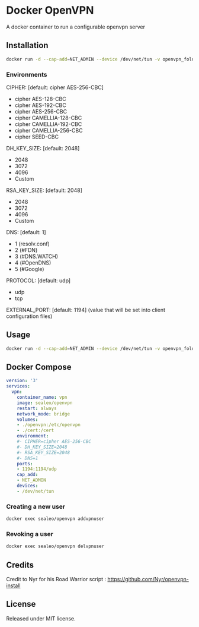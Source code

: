 # Docker OpenVPN

A docker container to run a configurable openvpn server

## Installation

```bash
docker run -d --cap-add=NET_ADMIN --device /dev/net/tun -v openvpn_folder:/etc/openvpn -v certificate_folder:/cert -p 1194:1194/udp sealeo/openvpn
```

### Environments
CIPHER: [default: cipher AES-256-CBC]
- cipher AES-128-CBC
- cipher AES-192-CBC
- cipher AES-256-CBC
- cipher CAMELLIA-128-CBC
- cipher CAMELLIA-192-CBC
- cipher CAMELLIA-256-CBC
- cipher SEED-CBC

DH_KEY_SIZE: [default: 2048]
- 2048
- 3072
- 4096
- Custom

RSA_KEY_SIZE: [default: 2048]
- 2048
- 3072
- 4096
- Custom

DNS: [default: 1]
- 1 (resolv.conf)
- 2 (#FDN)
- 3 (#DNS.WATCH)
- 4 (#OpenDNS)
- 5 (#Google)
    
PROTOCOL: [default: udp]
- udp
- tcp

EXTERNAL_PORT: [default: 1194]
(value that will be set into client configuration files)
 
## Usage

```bash
docker run -d --cap-add=NET_ADMIN --device /dev/net/tun -v openvpn_folder:/etc/openvpn -v certificate_folder:/cert -p 1194:1194/udp sealeo/openvpn
```

## Docker Compose

```yaml
version: '3'
services:
  vpn:
    container_name: vpn
    image: sealeo/openvpn
    restart: always
    network_mode: bridge
    volumes:
    - ./openvpn:/etc/openvpn
    - ./cert:/cert
    environment:
    #- CIPHER=cipher AES-256-CBC
    #- DH_KEY_SIZE=2048
    #- RSA_KEY_SIZE=2048
    #- DNS=1
    ports:
    - 1194:1194/udp
    cap_add:
    - NET_ADMIN
    devices:
    - /dev/net/tun 
```

### Creating a new user

```bash
docker exec sealeo/openvpn addvpnuser
```

### Revoking a user

```bash
docker exec sealeo/openvpn delvpnuser
```

## Credits

Credit to Nyr for his Road Warrior script : https://github.com/Nyr/openvpn-install

## License

Released under MIT license.
